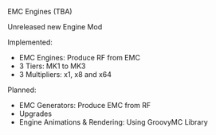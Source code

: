 EMC Engines (TBA)

Unreleased new Engine Mod

Implemented:
- EMC Engines: Produce RF from EMC
- 3 Tiers: MK1 to MK3
- 3 Multipliers: x1, x8 and x64

Planned:
- EMC Generators: Produce EMC from RF
- Upgrades
- Engine Animations & Rendering: Using GroovyMC Library
